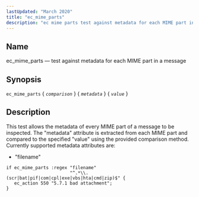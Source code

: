 ```yaml
---
lastUpdated: "March 2020"
title: "ec_mime_parts"
description: "ec mime parts test against metadata for each MIME part in a message ec mime parts comparison metadata value This test allows the metadata of every MIME part of a message to be inspected The metadata attribute is extracted from each MIME part and compared to the specified value using..."
---
```


<a name="sieve.ref.ec_mime_parts"></a> 
## Name

ec_mime_parts — test against metadata for each MIME part in a message

## Synopsis

`ec_mime_parts` { *`comparison`* } { *`metadata`* } { *`value`* }

<a name="idp30288608"></a> 
## Description

This test allows the metadata of every MIME part of a message to be inspected. The "metadata" attribute is extracted from each MIME part and compared to the specified "value" using the provided comparison method. Currently supported metadata attributes are:

*   "filename"

<a name="example.ec_mime_parts"></a> 


```
if ec_mime_parts :regex "filename"
                        "^.*\\.(scr|bat|pif|com|cpl|exe|vbs|hta|cmd|zip)$" {
   ec_action 550 "5.7.1 bad attachment";
}
```